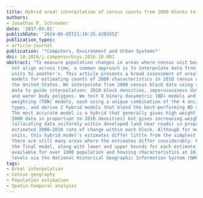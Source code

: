 ```yaml
---
title: Hybrid areal interpolation of census counts from 2000 blocks to 2010 geographies
authors:
- Jonathan P. Schroeder
date: '2017-03-01'
publishDate: '2024-06-05T21:10:25.420555Z'
publication_types:
- article-journal
publication: '*Computers, Environment and Urban Systems*'
doi: 10.1016/j.compenvurbsys.2016.10.001
abstract: "To measure population changes in areas where census unit boundaries do
  not align across time, a common approach is to interpolate data from one census's
  units to another's. This article presents a broad assessment of areal interpolation
  models for estimating counts of 2000 characteristics in 2010 census units throughout
  the United States. We interpolate from 2000 census block data using 4 types of ancillary
  data to guide interpolation: 2010 block densities, imperviousness data, road buffers,
  and water body polygons. We test 8 binary dasymetric (BD) models and 8 target-density
  weighting (TDW) models, each using a unique combination of the 4 ancillary data
  types, and derive 2 hybrid models that blend the best-performing BD and TDW models.
  The most accurate model is a hybrid that generally gives high weight to TDW (allocating
  2000 data in proportion to 2010 densities) but gives increasing weight to a BD model
  (allocating data uniformly within developed land near roads) in proportion to the
  estimated 2000–2010 rate of change within each block. Although for most 2010 census
  units, this hybrid model's estimates differ little from the simplest model's estimates,
  there are still many areas where the estimates differ considerably. Estimates from
  the final model, along with lower and upper bounds for each estimate, are publicly
  available for over 1000 population and housing characteristics at 10 geographic
  levels via the National Historical Geographic Information System (NHGIS – http://nhgis.org)."
tags:
- Areal interpolation
- Census geography
- Population estimation
- Spatio-temporal analysis
---
```

